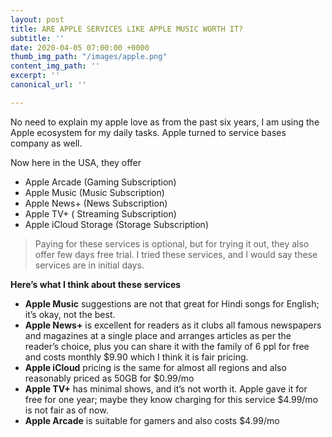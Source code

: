```yaml
---
layout: post
title: ARE APPLE SERVICES LIKE APPLE MUSIC WORTH IT?
subtitle: ''
date: 2020-04-05 07:00:00 +0000
thumb_img_path: "/images/apple.png"
content_img_path: ''
excerpt: ''
canonical_url: ''

---
```

No need to explain my apple love as from the past six years, I am using the Apple ecosystem for my daily tasks. Apple turned to service bases company as well.

Now here in the USA, they offer

* Apple Arcade (Gaming Subscription)
* Apple Music (Music Subscription)
* Apple News+ (News Subscription)
* Apple TV+ ( Streaming Subscription)
* Apple iCloud Storage (Storage Subscription)

> Paying for these services is optional, but for trying it out, they also offer few days free trial. I tried these services, and I would say these services are in initial days.

**Here’s what I think about these services**

* **Apple Music** suggestions are not that great for Hindi songs for English; it’s okay, not the best.
* **Apple News+** is excellent for readers as it clubs all famous newspapers and magazines at a single place and arranges articles as per the reader’s choice, plus you can share it with the family of 6 ppl for free and costs monthly $9.90 which I think it is fair pricing.
* **Apple iCloud** pricing is the same for almost all regions and also reasonably priced as 50GB for $0.99/mo
* **Apple TV+** has minimal shows, and it’s not worth it. Apple gave it for free for one year; maybe they know charging for this service $4.99/mo is not fair as of now.
* **Apple Arcade** is suitable for gamers and also costs $4.99/mo